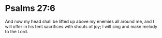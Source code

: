 # Psalms 27:6

And now my head shall be lifted up above my enemies all around me, and I will offer in his tent sacrifices with shouts of joy; I will sing and make melody to the Lord.
